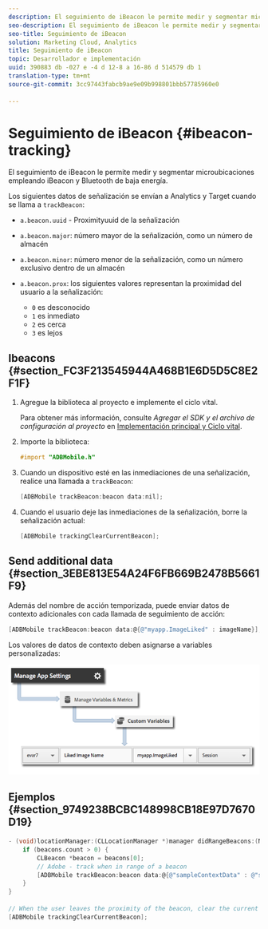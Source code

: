 ```yaml
---
description: El seguimiento de iBeacon le permite medir y segmentar microubicaciones empleando iBeacon y Bluetooth de baja energía.
seo-description: El seguimiento de iBeacon le permite medir y segmentar microubicaciones empleando iBeacon y Bluetooth de baja energía.
seo-title: Seguimiento de iBeacon
solution: Marketing Cloud, Analytics
title: Seguimiento de iBeacon
topic: Desarrollador e implementación
uuid: 390883 db -027 e -4 d 12-8 a 16-86 d 514579 db 1
translation-type: tm+mt
source-git-commit: 3cc97443fabcb9ae9e09b998801bbb57785960e0

---
```



# Seguimiento de iBeacon {#ibeacon-tracking}

El seguimiento de iBeacon le permite medir y segmentar microubicaciones empleando iBeacon y Bluetooth de baja energía.

Los siguientes datos de señalización se envían a Analytics y Target cuando se llama a `trackBeacon`:

* `a.beacon.uuid` - Proximityuuid de la señalización
* `a.beacon.major`: número mayor de la señalización, como un número de almacén
* `a.beacon.minor`: número menor de la señalización, como un número exclusivo dentro de un almacén
* `a.beacon.prox`: los siguientes valores representan la proximidad del usuario a la señalización:

   * `0` es desconocido
   * `1` es inmediato
   * `2` es cerca
   * `3` es lejos

## Ibeacons {#section_FC3F213545944A468B1E6D5D5C8E2F1F}

1. Agregue la biblioteca al proyecto e implemente el ciclo vital.

   Para obtener más información, consulte *Agregar el SDK y el archivo de configuración al proyecto* en [Implementación principal y Ciclo vital](/help/ios/getting-started/dev-qs.md).
1. Importe la biblioteca:

   ```objective-c
   #import "ADBMobile.h"
   ```

1. Cuando un dispositivo esté en las inmediaciones de una señalización, realice una llamada a `trackBeacon`:

   ```objective-c
   [ADBMobile trackBeacon:beacon data:nil];
   ```

1. Cuando el usuario deje las inmediaciones de la señalización, borre la señalización actual:

   ```objective-c
   [ADBMobile trackingClearCurrentBeacon];
   ```

## Send additional data {#section_3EBE813E54A24F6FB669B2478B5661F9}

Además del nombre de acción temporizada, puede enviar datos de contexto adicionales con cada llamada de seguimiento de acción:

```objective-c
[ADBMobile trackBeacon:beacon data:@{@"myapp.ImageLiked" : imageName}];
```

Los valores de datos de contexto deben asignarse a variables personalizadas:

![](assets/map-variable-context-ltv.png)

## Ejemplos {#section_9749238BCBC148998CB18E97D7670D19}

```objective-c
- (void)locationManager:(CLLocationManager *)manager didRangeBeacons:(NSArray *)beacons inRegion:(CLBeaconRegion *)region { 
    if (beacons.count > 0) { 
        CLBeacon *beacon = beacons[0]; 
        // Adobe - track when in range of a beacon 
        [ADBMobile trackBeacon:beacon data:@{@"sampleContextData" : @"sampleContextDataVal"}]; 
    } 
} 
 
// When the user leaves the proximity of the beacon, clear the current beacon 
[ADBMobile trackingClearCurrentBeacon];
```

